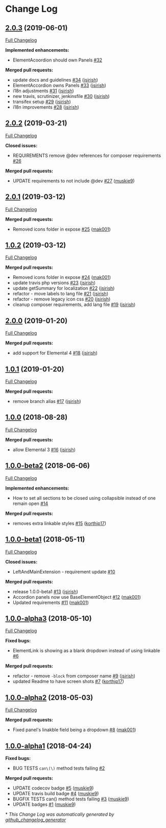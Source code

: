 # Change Log

## [2.0.3](https://github.com/dynamic/silverstripe-elemental-accordion/tree/2.0.3) (2019-06-01)
[Full Changelog](https://github.com/dynamic/silverstripe-elemental-accordion/compare/2.0.2...2.0.3)

**Implemented enhancements:**

- ElementAcoordion should own Panels [\#32](https://github.com/dynamic/silverstripe-elemental-accordion/issues/32)

**Merged pull requests:**

- update docs and guidelines [\#34](https://github.com/dynamic/silverstripe-elemental-accordion/pull/34) ([jsirish](https://github.com/jsirish))
- ElementAccordion owns Panels [\#33](https://github.com/dynamic/silverstripe-elemental-accordion/pull/33) ([jsirish](https://github.com/jsirish))
- i18n adjustments [\#31](https://github.com/dynamic/silverstripe-elemental-accordion/pull/31) ([jsirish](https://github.com/jsirish))
- new travis, scrutinizer, jenkinsfile [\#30](https://github.com/dynamic/silverstripe-elemental-accordion/pull/30) ([jsirish](https://github.com/jsirish))
- transifex setup [\#29](https://github.com/dynamic/silverstripe-elemental-accordion/pull/29) ([jsirish](https://github.com/jsirish))
- i18n improvements [\#28](https://github.com/dynamic/silverstripe-elemental-accordion/pull/28) ([jsirish](https://github.com/jsirish))

## [2.0.2](https://github.com/dynamic/silverstripe-elemental-accordion/tree/2.0.2) (2019-03-21)
[Full Changelog](https://github.com/dynamic/silverstripe-elemental-accordion/compare/2.0.1...2.0.2)

**Closed issues:**

- REQUIREMENTS remove @dev references for composer requirements [\#26](https://github.com/dynamic/silverstripe-elemental-accordion/issues/26)

**Merged pull requests:**

- UPDATE requirements to not include @dev [\#27](https://github.com/dynamic/silverstripe-elemental-accordion/pull/27) ([muskie9](https://github.com/muskie9))

## [2.0.1](https://github.com/dynamic/silverstripe-elemental-accordion/tree/2.0.1) (2019-03-12)
[Full Changelog](https://github.com/dynamic/silverstripe-elemental-accordion/compare/1.0.2...2.0.1)

**Merged pull requests:**

- Removed icons folder in expose [\#25](https://github.com/dynamic/silverstripe-elemental-accordion/pull/25) ([mak001](https://github.com/mak001))

## [1.0.2](https://github.com/dynamic/silverstripe-elemental-accordion/tree/1.0.2) (2019-03-12)
[Full Changelog](https://github.com/dynamic/silverstripe-elemental-accordion/compare/2.0.0...1.0.2)

**Merged pull requests:**

- Removed icons folder in expose [\#24](https://github.com/dynamic/silverstripe-elemental-accordion/pull/24) ([mak001](https://github.com/mak001))
- update travis php versions [\#23](https://github.com/dynamic/silverstripe-elemental-accordion/pull/23) ([jsirish](https://github.com/jsirish))
- update getSummary for localization [\#22](https://github.com/dynamic/silverstripe-elemental-accordion/pull/22) ([jsirish](https://github.com/jsirish))
- refactor - move labels to lang file [\#21](https://github.com/dynamic/silverstripe-elemental-accordion/pull/21) ([jsirish](https://github.com/jsirish))
- refactor - remove legacy icon css [\#20](https://github.com/dynamic/silverstripe-elemental-accordion/pull/20) ([jsirish](https://github.com/jsirish))
- cleanup composer requirements, add lang file [\#19](https://github.com/dynamic/silverstripe-elemental-accordion/pull/19) ([jsirish](https://github.com/jsirish))

## [2.0.0](https://github.com/dynamic/silverstripe-elemental-accordion/tree/2.0.0) (2019-01-20)
[Full Changelog](https://github.com/dynamic/silverstripe-elemental-accordion/compare/1.0.1...2.0.0)

**Merged pull requests:**

- add support for Elemental 4 [\#18](https://github.com/dynamic/silverstripe-elemental-accordion/pull/18) ([jsirish](https://github.com/jsirish))

## [1.0.1](https://github.com/dynamic/silverstripe-elemental-accordion/tree/1.0.1) (2019-01-20)
[Full Changelog](https://github.com/dynamic/silverstripe-elemental-accordion/compare/1.0.0...1.0.1)

**Merged pull requests:**

- remove branch alias [\#17](https://github.com/dynamic/silverstripe-elemental-accordion/pull/17) ([jsirish](https://github.com/jsirish))

## [1.0.0](https://github.com/dynamic/silverstripe-elemental-accordion/tree/1.0.0) (2018-08-28)
[Full Changelog](https://github.com/dynamic/silverstripe-elemental-accordion/compare/1.0.0-beta2...1.0.0)

**Merged pull requests:**

- allow Elemental 3 [\#16](https://github.com/dynamic/silverstripe-elemental-accordion/pull/16) ([jsirish](https://github.com/jsirish))

## [1.0.0-beta2](https://github.com/dynamic/silverstripe-elemental-accordion/tree/1.0.0-beta2) (2018-06-06)
[Full Changelog](https://github.com/dynamic/silverstripe-elemental-accordion/compare/1.0.0-beta1...1.0.0-beta2)

**Implemented enhancements:**

- How to set all sections to be closed using collapsible instead of one remain open [\#14](https://github.com/dynamic/silverstripe-elemental-accordion/issues/14)

**Merged pull requests:**

- removes extra linkable styles [\#15](https://github.com/dynamic/silverstripe-elemental-accordion/pull/15) ([korthjp17](https://github.com/korthjp17))

## [1.0.0-beta1](https://github.com/dynamic/silverstripe-elemental-accordion/tree/1.0.0-beta1) (2018-05-11)
[Full Changelog](https://github.com/dynamic/silverstripe-elemental-accordion/compare/1.0.0-alpha3...1.0.0-beta1)

**Closed issues:**

- LeftAndMainExtension - requirement update [\#10](https://github.com/dynamic/silverstripe-elemental-accordion/issues/10)

**Merged pull requests:**

- release 1.0.0-beta1 [\#13](https://github.com/dynamic/silverstripe-elemental-accordion/pull/13) ([jsirish](https://github.com/jsirish))
- Accordion panels now use BaseElementObject [\#12](https://github.com/dynamic/silverstripe-elemental-accordion/pull/12) ([mak001](https://github.com/mak001))
- Updated requirements [\#11](https://github.com/dynamic/silverstripe-elemental-accordion/pull/11) ([mak001](https://github.com/mak001))

## [1.0.0-alpha3](https://github.com/dynamic/silverstripe-elemental-accordion/tree/1.0.0-alpha3) (2018-05-10)
[Full Changelog](https://github.com/dynamic/silverstripe-elemental-accordion/compare/1.0.0-alpha2...1.0.0-alpha3)

**Fixed bugs:**

- ElementLink is showing as a blank dropdown instead of using linkable [\#6](https://github.com/dynamic/silverstripe-elemental-accordion/issues/6)

**Merged pull requests:**

- refactor - remove `-block` from composer name [\#9](https://github.com/dynamic/silverstripe-elemental-accordion/pull/9) ([jsirish](https://github.com/jsirish))
- updated Readme to have screen shots [\#7](https://github.com/dynamic/silverstripe-elemental-accordion/pull/7) ([korthjp17](https://github.com/korthjp17))

## [1.0.0-alpha2](https://github.com/dynamic/silverstripe-elemental-accordion/tree/1.0.0-alpha2) (2018-05-03)
[Full Changelog](https://github.com/dynamic/silverstripe-elemental-accordion/compare/1.0.0-alpha1...1.0.0-alpha2)

**Merged pull requests:**

- Fixed panel's linakble field being a dropdown [\#8](https://github.com/dynamic/silverstripe-elemental-accordion/pull/8) ([mak001](https://github.com/mak001))

## [1.0.0-alpha1](https://github.com/dynamic/silverstripe-elemental-accordion/tree/1.0.0-alpha1) (2018-04-24)
**Fixed bugs:**

- BUG TESTS `can\(\)` method tests failing [\#2](https://github.com/dynamic/silverstripe-elemental-accordion/issues/2)

**Merged pull requests:**

- UPDATE codecov badge [\#5](https://github.com/dynamic/silverstripe-elemental-accordion/pull/5) ([muskie9](https://github.com/muskie9))
- UPDATE travis build badge [\#4](https://github.com/dynamic/silverstripe-elemental-accordion/pull/4) ([muskie9](https://github.com/muskie9))
- BUGFIX TESTS can\(\) method tests failing [\#3](https://github.com/dynamic/silverstripe-elemental-accordion/pull/3) ([muskie9](https://github.com/muskie9))
- UPDATE badges [\#1](https://github.com/dynamic/silverstripe-elemental-accordion/pull/1) ([muskie9](https://github.com/muskie9))



\* *This Change Log was automatically generated by [github_changelog_generator](https://github.com/skywinder/Github-Changelog-Generator)*